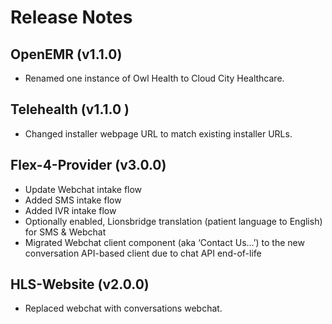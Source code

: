 # Release Notes
## OpenEMR (v1.1.0)
- Renamed one instance of Owl Health to Cloud City Healthcare.
## Telehealth (v1.1.0 )
- Changed installer webpage URL to match existing installer URLs.
## Flex-4-Provider (v3.0.0)
- Update Webchat intake flow
- Added SMS intake flow
- Added IVR intake flow
- Optionally enabled, Lionsbridge translation (patient language to English) for SMS & Webchat
- Migrated Webchat client component (aka ‘Contact Us…’) to the new conversation API-based client due to chat API end-of-life
## HLS-Website (v2.0.0)
- Replaced webchat with conversations webchat.